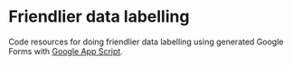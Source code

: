 # Friendlier data labelling
Code resources for doing friendlier data labelling using generated Google Forms with [Google App Script](https://developers.google.com/apps-script/reference/forms/).
